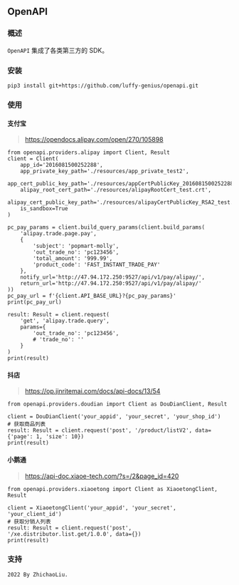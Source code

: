 ## OpenAPI

### 概述

`OpenAPI` 集成了各类第三方的 SDK。

### 安装

```
pip3 install git+https://github.com/luffy-genius/openapi.git
```

### 使用

#### 支付宝

> https://opendocs.alipay.com/open/270/105898

```python3
from openapi.providers.alipay import Client, Result
client = Client(
    app_id='2016081500252288',
    app_private_key_path='./resources/app_private_test2',
    app_cert_public_key_path='./resources/appCertPublicKey_2016081500252288_test.crt',
    alipay_root_cert_path='./resources/alipayRootCert_test.crt',
    alipay_cert_public_key_path='./resources/alipayCertPublicKey_RSA2_test.crt',
    is_sandbox=True
)

pc_pay_params = client.build_query_params(client.build_params(
    'alipay.trade.page.pay',
    {
        'subject': 'popmart-molly',
        'out_trade_no': 'pc123456',
        'total_amount': '999.99',
        'product_code': 'FAST_INSTANT_TRADE_PAY'
    },
    notify_url='http://47.94.172.250:9527/api/v1/pay/alipay/',
    return_url='http://47.94.172.250:9527/api/v1/pay/alipay/'
))
pc_pay_url = f'{client.API_BASE_URL}?{pc_pay_params}'
print(pc_pay_url)

result: Result = client.request(
    'get', 'alipay.trade.query',
    params={
        'out_trade_no': 'pc123456',
        # 'trade_no': ''
    }
)
print(result)
```

#### 抖店

> https://op.jinritemai.com/docs/api-docs/13/54

```python3
from openapi.providers.doudian import Client as DouDianClient, Result

client = DouDianClient('your_appid', 'your_secret', 'your_shop_id')
# 获取商品列表
result: Result = client.request('post', '/product/listV2', data={'page': 1, 'size': 10})
print(result)
```

#### 小鹅通

> https://api-doc.xiaoe-tech.com/?s=/2&page_id=420

```python3
from openapi.providers.xiaoetong import Client as XiaoetongClient, Result

client = XiaoetongClient('your_appid', 'your_secret', 'your_client_id')
# 获取分销人列表
result: Result = client.request('post', '/xe.distributor.list.get/1.0.0', data={})
print(result)
```

### 支持

```
2022 By ZhichaoLiu.
```